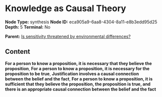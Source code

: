 # Knowledge as Causal Theory

**Node Type:** synthesis
**Node ID:** eca905a9-6aa8-4304-8a11-e8b3edd95d25
**Depth:** 5
**Terminal:** No

**Parent:** [Is sensitivity threatened by environmental differences?](is-sensitivity-threatened-by-environmental-differences-antithesis-363a0ca2-3f55-469c-9db7-624455a1b000.md)

## Content

**For a person to know a proposition, it is necessary that they believe the proposition**, **For a person to know a proposition, it is necessary for the proposition to be true**, **Justification involves a causal connection between the belief and the fact**, **For a person to know a proposition, it is sufficient that they believe the proposition, the proposition is true, and there is an appropriate causal connection between the belief and the fact**
